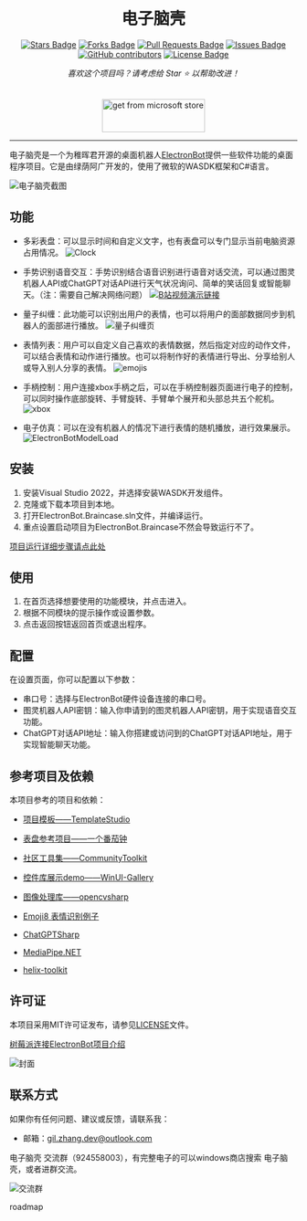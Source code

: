 <h1 align="center">电子脑壳</h1>
<div align="center">


<a href="https://github.com/maker-community/ElectronBot.DotNet/stargazers"><img src="https://img.shields.io/github/stars/maker-community/ElectronBot.DotNet" alt="Stars Badge"/></a>
<a href="https://github.com/maker-community/ElectronBot.DotNet/network/members"><img src="https://img.shields.io/github/forks/maker-community/ElectronBot.DotNet" alt="Forks Badge"/></a>
<a href="https://github.com/maker-community/ElectronBot.DotNet/pulls"><img src="https://img.shields.io/github/issues-pr/maker-community/ElectronBot.DotNet" alt="Pull Requests Badge"/></a>
<a href="https://github.com/maker-community/ElectronBot.DotNet/issues"><img src="https://img.shields.io/github/issues/maker-community/ElectronBot.DotNet" alt="Issues Badge"/></a>
<a href="https://github.com/maker-community/ElectronBot.DotNet/graphs/contributors"><img alt="GitHub contributors" src="https://img.shields.io/github/contributors/maker-community/ElectronBot.DotNet?color=2b9348"></a>
<a href="https://github.com/maker-community/ElectronBot.DotNet/blob/master/LICENSE.txt"><img src="https://img.shields.io/github/license/maker-community/ElectronBot.DotNet?color=2b9348" alt="License Badge"/></a>

<i>喜欢这个项目吗？请考虑给 Star ⭐️ 以帮助改进！</i>

<br/><a href="https://www.microsoft.com/store/productId/9NQWDB4MQV0C"><img src="https://cdn.jsdelivr.net/gh/qishibo/img/microsoft-store.png" height="58" width="180" alt="get from microsoft store"></a>
</div>

---

电子脑壳是一个为稚晖君开源的桌面机器人[ElectronBot](https://github.com/peng-zhihui/ElectronBot)提供一些软件功能的桌面程序项目。它是由绿荫阿广开发的，使用了微软的WASDK框架和C#语言。

![电子脑壳截图](/Images/home.png)

## 功能

- 多彩表盘：可以显示时间和自定义文字，也有表盘可以专门显示当前电脑资源占用情况。
![Clock](/Images/clock.png)
- 手势识别语音交互：手势识别结合语音识别进行语音对话交流，可以通过图灵机器人API或ChatGPT对话API进行天气状况询问、简单的笑话回复或智能聊天。（注：需要自己解决网络问题）
[![B站视频演示链接](/Images/chatgpt-talk.JPG)](https://www.bilibili.com/video/BV1FX4y1S7hA/?share_source=copy_web&vd_source=dbfa7a452a337f924e60d4da2715b6eb)


- 量子纠缠：此功能可以识别出用户的表情，也可以将用户的面部数据同步到机器人的面部进行播放。
![量子纠缠页](/Images/face.png)

- 表情列表：用户可以自定义自己喜欢的表情数据，然后指定对应的动作文件，可以结合表情和动作进行播放。也可以将制作好的表情进行导出、分享给别人或导入别人分享的表情。
![emojis](/Images/emojis.png)

- 手柄控制：用户连接xbox手柄之后，可以在手柄控制器页面进行电子的控制，可以同时操作底部旋转、手臂旋转、手臂单个展开和头部总共五个舵机。
![xbox](/Images/xbox-controller.png)

- 电子仿真：可以在没有机器人的情况下进行表情的随机播放，进行效果展示。
![ElectronBotModelLoad](/Images/ElectronBotModelLoad.gif)


## 安装

1. 安装Visual Studio 2022，并选择安装WASDK开发组件。
2. 克隆或下载本项目到本地。
3. 打开ElectronBot.Braincase.sln文件，并编译运行。
4. 重点设置启动项目为ElectronBot.Braincase不然会导致运行不了。

[项目运行详细步骤请点此处](https://github.com/maker-community/ElectronBot.Braincase)

## 使用

1. 在首页选择想要使用的功能模块，并点击进入。
2. 根据不同模块的提示操作或设置参数。
3. 点击返回按钮返回首页或退出程序。

## 配置

在设置页面，你可以配置以下参数：

- 串口号：选择与ElectronBot硬件设备连接的串口号。
- 图灵机器人API密钥：输入你申请到的图灵机器人API密钥，用于实现语音交互功能。
- ChatGPT对话API地址：输入你搭建或访问到的ChatGPT对话API地址，用于实现智能聊天功能。

## 参考项目及依赖

本项目参考的项目和依赖：

+ [项目模板——TemplateStudio](https://github.com/microsoft/TemplateStudio)

+ [表盘参考项目——一个番茄钟](https://github.com/DinoChan/OnePomodoro)
+ [社区工具集——CommunityToolkit](https://github.com/CommunityToolkit/WindowsCommunityToolkit)

+ [控件库展示demo——WinUI-Gallery](https://github.com/microsoft/WinUI-Gallery)

+ [图像处理库——opencvsharp](https://github.com/shimat/opencvsharp)

+ [Emoji8 表情识别例子](https://github.com/microsoft/Windows-Machine-Learning/tree/master/Samples/Emoji8/UWP/cs)

+ [ChatGPTSharp](https://github.com/aiqinxuancai/ChatGPTSharp)

+ [MediaPipe.NET](https://github.com/vignetteapp/MediaPipe.NET)

+ [helix-toolkit](https://github.com/helix-toolkit/helix-toolkit)

## 许可证

本项目采用MIT许可证发布，请参见[LICENSE](https://github.com/maker-community/ElectronBot.DotNet/blob/master/LICENSE.txt)文件。

[树莓派连接ElectronBot项目介绍](https://github.com/maker-community/ElectronBot.DotNet/tree/master/src/Verdure.ElectronBot.GrpcService)

![封面](/Images/videoCar.jpg)

## 联系方式

如果你有任何问题、建议或反馈，请联系我：

- 邮箱：gil.zhang.dev@outlook.com



电子脑壳 交流群（924558003），有完整电子的可以windows商店搜索 电子脑壳，或者进群交流。

![交流群](/Images/QQ.jpg)

roadmap
